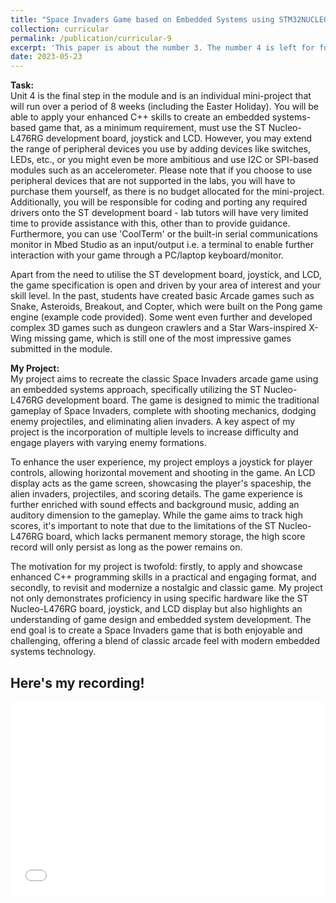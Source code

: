 ```yaml
---
title: "Space Invaders Game based on Embedded Systems using STM32NUCLEO-L476RG"
collection: curricular
permalink: /publication/curricular-9
excerpt: 'This paper is about the number 3. The number 4 is left for future work.'
date: 2023-05-23
---
```


**Task:**  
Unit 4 is the final step in the module and is an individual mini-project that will run over a period of 8 weeks (including the Easter Holiday). You will be able to apply your enhanced C++ skills to create an embedded systems-based game that, as a minimum requirement, must use the ST Nucleo-L476RG development board, joystick and LCD. However, you may extend the range of peripheral devices you use by adding devices like switches, LEDs, etc., or you might even be more ambitious and use I2C or SPI-based modules such as an accelerometer. Please note that if you choose to use peripheral devices that are not supported in the labs, you will have to purchase them yourself, as there is no budget allocated for the mini-project. Additionally, you will be responsible for coding and porting any required drivers onto the ST development board - lab tutors will have very limited time to provide assistance with this, other than to provide guidance. Furthermore, you can use 'CoolTerm' or the built-in serial communications monitor in Mbed Studio as an input/output i.e. a terminal to enable further interaction with your game through a PC/laptop keyboard/monitor.

Apart from the need to utilise the ST development board, joystick, and LCD, the game specification is open and driven by your area of interest and your skill level. In the past, students have created basic Arcade games such as Snake, Asteroids, Breakout, and Copter, which were built on the Pong game engine (example code provided). Some went even further and developed complex 3D games such as dungeon crawlers and a Star Wars-inspired X-Wing missing game, which is still one of the most impressive games submitted in the module.



**My Project:**  
My project aims to recreate the classic Space Invaders arcade game using an embedded systems approach, specifically utilizing the ST Nucleo-L476RG development board. The game is designed to mimic the traditional gameplay of Space Invaders, complete with shooting mechanics, dodging enemy projectiles, and eliminating alien invaders. A key aspect of my project is the incorporation of multiple levels to increase difficulty and engage players with varying enemy formations.

To enhance the user experience, my project employs a joystick for player controls, allowing horizontal movement and shooting in the game. An LCD display acts as the game screen, showcasing the player's spaceship, the alien invaders, projectiles, and scoring details. The game experience is further enriched with sound effects and background music, adding an auditory dimension to the gameplay. While the game aims to track high scores, it's important to note that due to the limitations of the ST Nucleo-L476RG board, which lacks permanent memory storage, the high score record will only persist as long as the power remains on.

The motivation for my project is twofold: firstly, to apply and showcase enhanced C++ programming skills in a practical and engaging format, and secondly, to revisit and modernize a nostalgic and classic game. My project not only demonstrates proficiency in using specific hardware like the ST Nucleo-L476RG board, joystick, and LCD display but also highlights an understanding of game design and embedded system development. The end goal is to create a Space Invaders game that is both enjoyable and challenging, offering a blend of classic arcade feel with modern embedded systems technology.

Here's my recording!
---

<div style="position: relative; padding-bottom: 56.25%; padding-top: 25px; height: 0;">
  <iframe src="//player.bilibili.com/player.html?bvid=BV1iV411S7Ki&page=1" style="position: absolute; top: 0; left: 0; width: 100%; height: 100%;" frameborder="0" allowfullscreen></iframe>
</div>
